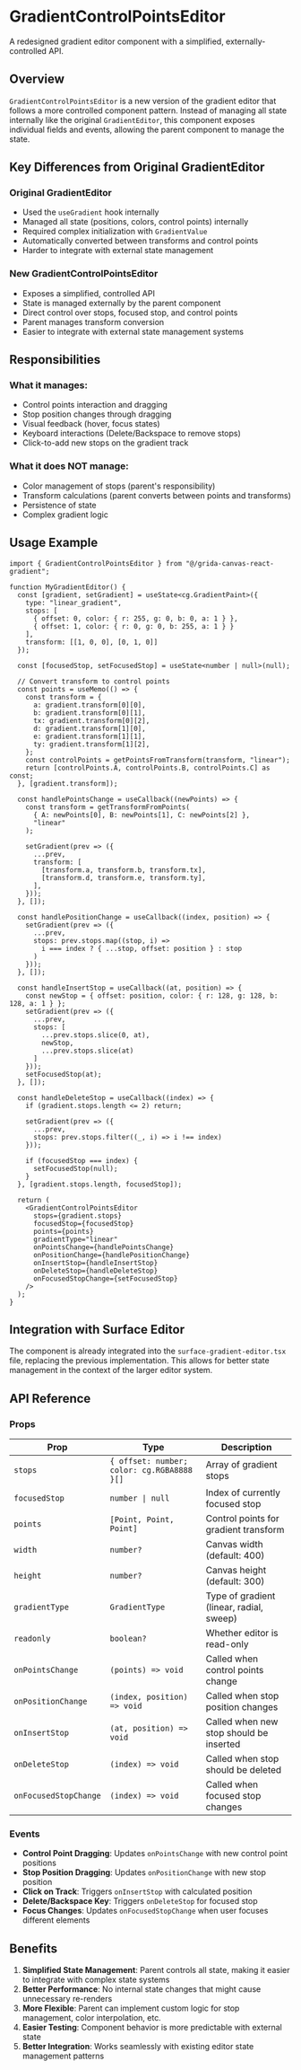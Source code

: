 # GradientControlPointsEditor

A redesigned gradient editor component with a simplified, externally-controlled API.

## Overview

`GradientControlPointsEditor` is a new version of the gradient editor that follows a more controlled component pattern. Instead of managing all state internally like the original `GradientEditor`, this component exposes individual fields and events, allowing the parent component to manage the state.

## Key Differences from Original GradientEditor

### Original GradientEditor
- Used the `useGradient` hook internally
- Managed all state (positions, colors, control points) internally
- Required complex initialization with `GradientValue`
- Automatically converted between transforms and control points
- Harder to integrate with external state management

### New GradientControlPointsEditor
- Exposes a simplified, controlled API
- State is managed externally by the parent component
- Direct control over stops, focused stop, and control points
- Parent manages transform conversion
- Easier to integrate with external state management systems

## Responsibilities

### What it manages:
- Control points interaction and dragging
- Stop position changes through dragging
- Visual feedback (hover, focus states)
- Keyboard interactions (Delete/Backspace to remove stops)
- Click-to-add new stops on the gradient track

### What it does NOT manage:
- Color management of stops (parent's responsibility)
- Transform calculations (parent converts between points and transforms)
- Persistence of state
- Complex gradient logic

## Usage Example

```tsx
import { GradientControlPointsEditor } from "@/grida-canvas-react-gradient";

function MyGradientEditor() {
  const [gradient, setGradient] = useState<cg.GradientPaint>({
    type: "linear_gradient",
    stops: [
      { offset: 0, color: { r: 255, g: 0, b: 0, a: 1 } },
      { offset: 1, color: { r: 0, g: 0, b: 255, a: 1 } }
    ],
    transform: [[1, 0, 0], [0, 1, 0]]
  });

  const [focusedStop, setFocusedStop] = useState<number | null>(null);

  // Convert transform to control points
  const points = useMemo(() => {
    const transform = {
      a: gradient.transform[0][0],
      b: gradient.transform[0][1], 
      tx: gradient.transform[0][2],
      d: gradient.transform[1][0],
      e: gradient.transform[1][1],
      ty: gradient.transform[1][2],
    };
    const controlPoints = getPointsFromTransform(transform, "linear");
    return [controlPoints.A, controlPoints.B, controlPoints.C] as const;
  }, [gradient.transform]);

  const handlePointsChange = useCallback((newPoints) => {
    const transform = getTransformFromPoints(
      { A: newPoints[0], B: newPoints[1], C: newPoints[2] },
      "linear"
    );
    
    setGradient(prev => ({
      ...prev,
      transform: [
        [transform.a, transform.b, transform.tx],
        [transform.d, transform.e, transform.ty],
      ],
    }));
  }, []);

  const handlePositionChange = useCallback((index, position) => {
    setGradient(prev => ({
      ...prev,
      stops: prev.stops.map((stop, i) => 
        i === index ? { ...stop, offset: position } : stop
      )
    }));
  }, []);

  const handleInsertStop = useCallback((at, position) => {
    const newStop = { offset: position, color: { r: 128, g: 128, b: 128, a: 1 } };
    setGradient(prev => ({
      ...prev,
      stops: [
        ...prev.stops.slice(0, at),
        newStop,
        ...prev.stops.slice(at)
      ]
    }));
    setFocusedStop(at);
  }, []);

  const handleDeleteStop = useCallback((index) => {
    if (gradient.stops.length <= 2) return;
    
    setGradient(prev => ({
      ...prev,
      stops: prev.stops.filter((_, i) => i !== index)
    }));
    
    if (focusedStop === index) {
      setFocusedStop(null);
    }
  }, [gradient.stops.length, focusedStop]);

  return (
    <GradientControlPointsEditor
      stops={gradient.stops}
      focusedStop={focusedStop}
      points={points}
      gradientType="linear"
      onPointsChange={handlePointsChange}
      onPositionChange={handlePositionChange}
      onInsertStop={handleInsertStop}
      onDeleteStop={handleDeleteStop}
      onFocusedStopChange={setFocusedStop}
    />
  );
}
```

## Integration with Surface Editor

The component is already integrated into the `surface-gradient-editor.tsx` file, replacing the previous implementation. This allows for better state management in the context of the larger editor system.

## API Reference

### Props

| Prop | Type | Description |
|------|------|-------------|
| `stops` | `{ offset: number; color: cg.RGBA8888 }[]` | Array of gradient stops |
| `focusedStop` | `number \| null` | Index of currently focused stop |
| `points` | `[Point, Point, Point]` | Control points for gradient transform |
| `width` | `number?` | Canvas width (default: 400) |
| `height` | `number?` | Canvas height (default: 300) |
| `gradientType` | `GradientType` | Type of gradient (linear, radial, sweep) |
| `readonly` | `boolean?` | Whether editor is read-only |
| `onPointsChange` | `(points) => void` | Called when control points change |
| `onPositionChange` | `(index, position) => void` | Called when stop position changes |
| `onInsertStop` | `(at, position) => void` | Called when new stop should be inserted |
| `onDeleteStop` | `(index) => void` | Called when stop should be deleted |
| `onFocusedStopChange` | `(index) => void` | Called when focused stop changes |

### Events

- **Control Point Dragging**: Updates `onPointsChange` with new control point positions
- **Stop Position Dragging**: Updates `onPositionChange` with new stop position
- **Click on Track**: Triggers `onInsertStop` with calculated position
- **Delete/Backspace Key**: Triggers `onDeleteStop` for focused stop
- **Focus Changes**: Updates `onFocusedStopChange` when user focuses different elements

## Benefits

1. **Simplified State Management**: Parent controls all state, making it easier to integrate with complex state systems
2. **Better Performance**: No internal state changes that might cause unnecessary re-renders
3. **More Flexible**: Parent can implement custom logic for stop management, color interpolation, etc.
4. **Easier Testing**: Component behavior is more predictable with external state
5. **Better Integration**: Works seamlessly with existing editor state management patterns